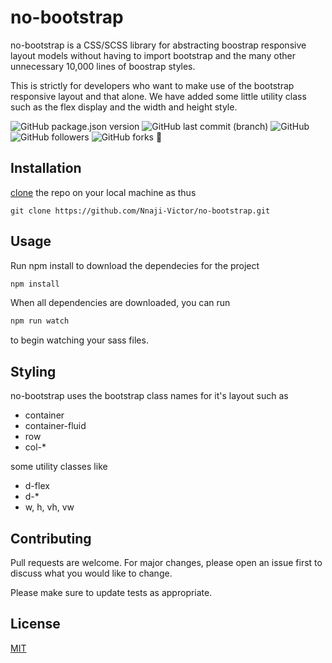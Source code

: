# no-bootstrap

no-bootstrap is a CSS/SCSS library for abstracting boostrap responsive layout models without having to import bootstrap and the many other unnecessary 10,000 lines of boostrap styles.

This is strictly for developers who want to make use of the bootstrap responsive layout and that alone. We have added some little utility class such as the flex display and the width and height style. 

![GitHub package.json version](https://img.shields.io/github/package-json/v/Nnaji-Victor/no-bootstrap)
![GitHub last commit (branch)](https://img.shields.io/github/last-commit/Nnaji-Victor/no-bootstrap/master)
![GitHub](https://img.shields.io/github/license/Nnaji-Victor/no-bootstrap)
![GitHub followers](https://img.shields.io/github/followers/Nnaji-Victor?style=social)
![GitHub forks](https://img.shields.io/github/forks/Nnaji-Victor/no-bootstrap?style=social)
:rocket:

## Installation

[clone](https://github.com/Nnaji-Victor/no-bootstrap.git) the repo on your local machine as thus

```git
git clone https://github.com/Nnaji-Victor/no-bootstrap.git
```


## Usage
Run npm install to download the dependecies for the project

```node.js
npm install
```

When all dependencies are downloaded, you can run 
```node.js
npm run watch
```
to begin watching your sass files.

## Styling
no-bootstrap uses the bootstrap class names for it's layout such as
* container
* container-fluid
* row
* col-*

some utility classes like
* d-flex
* d-*
* w, h, vh, vw



## Contributing
Pull requests are welcome. For major changes, please open an issue first to discuss what you would like to change.

Please make sure to update tests as appropriate.

## License
[MIT](https://choosealicense.com/licenses/mit/)
